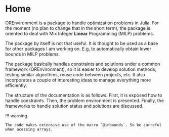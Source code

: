 # Home

OREnvironment is a package to handle optimization problems in Julia. For the moment (no plan to change that in the short term), the package is oriented to deal with Mix Integer **Linear** Programming (MILP) problems.

The package by itself is not that useful. It is thought to be used as a base for other packages I am working on. E.g, to automatically obtain lower bounds in MILP problems.

The package basically handles constraints and solutions under a common framework (OREnvironment), so it is easier to develop solution methods, testing similar algorithms, reuse code between projects, etc. It also incorporates a couple of interesting ideas to manage everything more efficiently.

The structure of the documentation is as follows. First, it is exposed how to handle constraints. Then, the problem environment is presented. Finally, the frameworks to handle solution status and solutions are discussed.


!!! warning

    The code makes extensive use of the macro `@inbounds`. So be carreful when acessing arrays.
